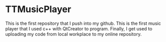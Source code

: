 # TTMusicPlayer
This is the first repository that I push into my github.
This is the first music player that I used c++ with QtCreator to program.
Finally, I get used to uploading my code from local workplace to my online repository.

